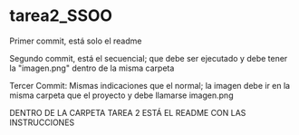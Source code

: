 # tarea2_SSOO

Primer commit, está solo el readme




Segundo commit, está el secuencial; que debe ser ejecutado y debe tener la "imagen.png" dentro de la misma carpeta






Tercer Commit: Mismas indicaciones que el normal; la imagen debe ir en la misma carpeta que el proyecto y debe llamarse imagen.png

DENTRO DE LA CARPETA TAREA 2 ESTÁ EL README CON LAS INSTRUCCIONES
